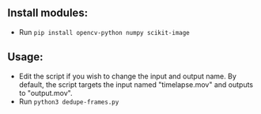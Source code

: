 ## Install modules:
- Run `pip install opencv-python numpy scikit-image`

## Usage:
- Edit the script if you wish to change the input and output name. By default, the script targets the input named "timelapse.mov" and outputs to "output.mov".
- Run `python3 dedupe-frames.py`
